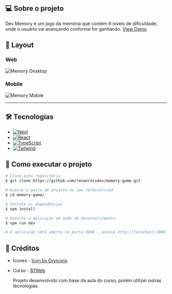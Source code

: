 ## 💻 Sobre o projeto

Dev Memory é um jogo da memória que contém 6 níveis de dificuldade, onde o usuário vai avançando conforme for ganhando. [View Demo](https://memory-game-chi-jade.vercel.app/)

## 🎨 Layout
### Web
![Memory Desktop][gifDesktop]

### Mobile
![Memory Mobile][gifMobile]

---

## 🛠 Tecnologias
* [![Next][Next.js]][Next-url]
* [![React][React.js]][React-url]
* [![TypeScript][TypeScript.ts]][TypeScript-url]
* [![Tailwind][Tailwind.css]][Tailwind-url]

## 🚀 Como executar o projeto
```bash
# Clone este repositório
$ git clone https://github.com/renanreisdev/memory-game.git

# Acesse a pasta do projeto no seu terminal/cmd
$ cd memory-game/

# Instale as dependências
$ npm install

# Execute a aplicação em modo de desenvolvimento
$ npm run dev

# A aplicação será aberta na porta:3000 - acesse http://localhost:3000
```

## 📝 Créditos
* Ícones - [Icon by Dryicons](https://dryicons.com/icon-packs/symbolize-icons-set)
* Curso - [B7Web](https://b7web.com.br)

  Projeto desenvolvido com base da aula do curso, porém utilizei outras técnologias.

<!-- MARKDOWN LINKS & IMAGES -->
[Next.js]: https://img.shields.io/badge/next.js-000000?style=for-the-badge&logo=nextdotjs&logoColor=white
[Next-url]: https://nextjs.org/
[React.js]: https://img.shields.io/badge/React-20232A?style=for-the-badge&logo=react&logoColor=61DAFB
[React-url]: https://reactjs.org/
[TypeScript.ts]: https://img.shields.io/badge/TypeScript-007ACC?style=for-the-badge&logo=typescript&logoColor=white
[TypeScript-url]: https://www.typescriptlang.org/
[Tailwind.css]: https://img.shields.io/badge/Tailwind_CSS-38B2AC?style=for-the-badge&logo=tailwind-css&logoColor=white
[Tailwind-url]: https://tailwindcss.com/
[vscode-url]: https://code.visualstudio.com/

[gifDesktop]: https://github.com/renanreisdev/memory-game/assets/81393388/9eb1df12-afe7-481e-991e-65868992137e
[gifMobile]: https://github.com/renanreisdev/memory-game/assets/81393388/998005fe-ba4a-45eb-a4b4-cd316da47789
